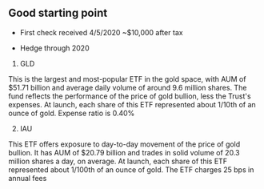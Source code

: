 ## Good starting point

- First check received 4/5/2020  ~$10,000 after tax

- Hedge through 2020
1. GLD

This is the largest and most-popular ETF in the gold space, with AUM of $51.71 billion and average daily volume of around 9.6 million shares. The fund reflects the performance of the price of gold bullion, less the Trust's expenses. At launch, each share of this ETF represented about 1/10th of an ounce of gold. Expense ratio is 0.40%

2. IAU

This ETF offers exposure to day-to-day movement of the price of gold bullion. It has AUM of $20.79 billion and trades in solid volume of 20.3 million shares a day, on average. At launch, each share of this ETF represented about 1/100th of an ounce of gold. The ETF charges 25 bps in annual fees


